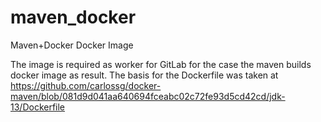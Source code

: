 # maven_docker
Maven+Docker Docker Image

The image is required as worker for GitLab for the case the maven builds docker image as result.
The basis for the Dockerfile was taken at https://github.com/carlossg/docker-maven/blob/081d9d041aa640694fceabc02c72fe93d5cd42cd/jdk-13/Dockerfile
